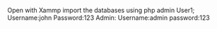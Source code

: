 Open with Xammp
import the databases using php admin
User1;
Username:john
Password:123
Admin:
Username:admin
password:123

